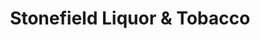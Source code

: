 ---
title: "Stonefield Liquor & Tobacco"
url: /humble/stonefield-liquor-and-tobacco/
shop: alcohol
---